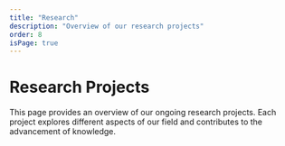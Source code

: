 ```yaml
---
title: "Research"
description: "Overview of our research projects"
order: 8
isPage: true
---
```


# Research Projects
This page provides an overview of our ongoing research projects. Each project explores different aspects of our field and contributes to the advancement of knowledge.
